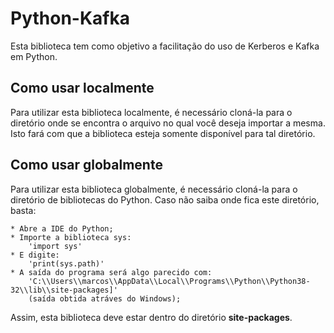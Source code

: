 # Python-Kafka

Esta biblioteca tem como objetivo a facilitação do uso de Kerberos e Kafka em Python.

## Como usar localmente

Para utilizar esta biblioteca localmente, é necessário cloná-la para o diretório onde se encontra o arquivo no qual você deseja importar a mesma. Isto fará com que a biblioteca esteja somente disponível para tal diretório. 

## Como usar globalmente

Para utilizar esta biblioteca globalmente, é necessário cloná-la para o diretório de bibliotecas do Python. Caso não saiba onde fica este diretório, basta:

    * Abre a IDE do Python;
    * Importe a biblioteca sys: 
        'import sys'
    * E digite: 
        'print(sys.path)'
    * A saída do programa será algo parecido com: 
        'C:\\Users\\marcos\\AppData\\Local\\Programs\\Python\\Python38-32\\lib\\site-packages]'
        (saída obtida atráves do Windows);

Assim, esta biblioteca deve estar dentro do diretório **site-packages**. 